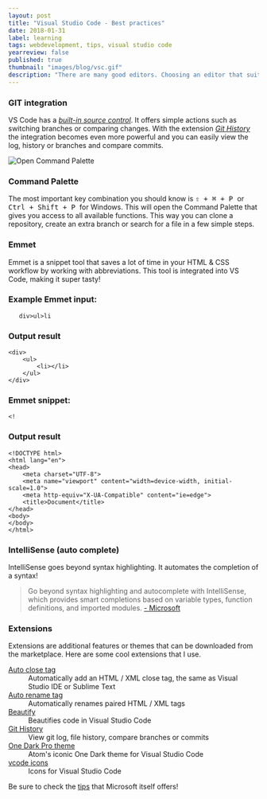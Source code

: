 ```yaml
---
layout: post
title: "Visual Studio Code - Best practices"
date: 2018-01-31
label: learning
tags: webdevelopment, tips, visual studio code
yearreview: false
published: true
thumbnail: "images/blog/vsc.gif"
description: "There are many good editors. Choosing an editor that suits you can be quite tricky. I really like VS Code! It works easily and is free, open-source, and available on both OS X and Windows."
---
```


### GIT integration
VS Code has a *[built-in source control](https://code.visualstudio.com/docs/introvideos/versioncontrol "Visual Studio code")*. It offers simple actions such as switching branches or comparing changes.
With the extension *[Git History](https://marketplace.visualstudio.com/items?itemName=donjayamanne.githistory "Git History extension")* the integration becomes even more powerful and you can easily view the log, history or branches and compare commits.

<img src="https://github.com/Microsoft/vscode-tips-and-tricks/raw/master/media/OpenCommandPalatte.gif" class="fullscreen" alt="Open Command Palette">

### Command Palette
The most important key combination you should know is <kbd> ⇧ + ⌘ + P </kbd> or <kbd> Ctrl + Shift + P </kbd> for Windows. This will open the Command Palette that gives you access to all available functions. This way you can clone a repository, create an extra branch or search for a file in a few simple steps.


### Emmet
Emmet is a snippet tool that saves a lot of time in your HTML & CSS workflow by working with abbreviations. This tool is integrated into VS Code, making it super tasty!

### Example Emmet input:
<pre><code>   div&gt;ul&gt;li
</code></pre>

### Output result
<pre><code class="language-html" data-lang="html">&lt;div&gt;
    &lt;ul&gt;
        &lt;li&gt;&lt;/li&gt;
    &lt;/ul&gt;
&lt;/div&gt;</code></pre>


### Emmet snippet:
<pre><code>&lt;!</code></pre>

### Output result
<pre><code class="language-html" data-lang="html">&lt;!DOCTYPE html&gt;
&lt;html lang=&quot;en&quot;&gt;
&lt;head&gt;
    &lt;meta charset=&quot;UTF-8&quot;&gt;
    &lt;meta name=&quot;viewport&quot; content=&quot;width=device-width, initial-scale=1.0&quot;&gt;
    &lt;meta http-equiv=&quot;X-UA-Compatible&quot; content=&quot;ie=edge&quot;&gt;
    &lt;title&gt;Document&lt;/title&gt;
&lt;/head&gt;
&lt;body&gt;   
&lt;/body&gt;
&lt;/html&gt;</code></pre>

### IntelliSense (auto complete)
IntelliSense goes beyond syntax highlighting. It automates the completion of a syntax!
<blockquote>
Go beyond syntax highlighting and autocomplete with IntelliSense, which provides smart completions based on variable types, function definitions, and imported modules.
<a href="https://www.microsoft.com" target="_BLANK">- Microsoft</a>
</blockquote>

### Extensions
Extensions are additional features or themes that can be downloaded from the marketplace. Here are some cool extensions that I use.
<dl>
   
<dt> <a href="https://marketplace.visualstudio.com/items?itemName=formulahendry.auto-close-tag" target="_BLANK"> Auto close tag </a> </dt>
   
<dd> Automatically add an HTML / XML close tag, the same as Visual Studio IDE or Sublime Text</dd>
   
<dt> <a href="https://marketplace.visualstudio.com/items?itemName=formulahendry.auto-rename-tag" target="_BLANK"> Auto rename tag </a> </dt>
   
<dd> Automatically renames paired HTML / XML tags</dd>
   
<dt> <a href="https://marketplace.visualstudio.com/items?itemName=HookyQR.beautify" target="_BLANK"> Beautify </a> </dt>
   
<dd> Beautifies code in Visual Studio Code</dd>
   
<dt> <a href="https://marketplace.visualstudio.com/items?itemName=donjayamanne.githistory" target="_BLANK"> Git History </a> </dt>
   
<dd> View git log,
   file history, compare branches or commits
</dd>
   
<dt> <a href="https://marketplace.visualstudio.com/items?itemName=zhuangtongfa.Material-theme" target="_BLANK"> One Dark Pro theme </a> </dt>
   
<dd> Atom's iconic One Dark theme for Visual Studio Code</dd>
  
<dt> <a href="https://marketplace.visualstudio.com/items?itemName=robertohuertasm.vcode-icons" target="_BLANK"> vcode icons </a> </dt>
   
<dd> Icons for Visual Studio Code</dd>

</dl>

 
Be sure to check the [tips](https://github.com/Microsoft/vcode-tips-and-tricks) that Microsoft itself offers!